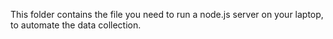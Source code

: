 This folder contains the file you need to run a node.js server on your laptop, to automate the data collection.
